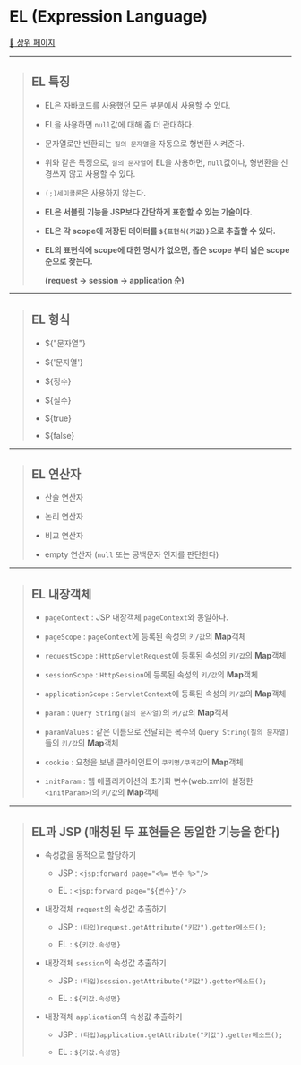 # EL (Expression Language)

[:camel: 상위 페이지](https://github.com/Chocobe/JSP_practice/tree/master/edu)

---

>	## EL 특징
>
>	* EL은 자바코드를 사용했던 모든 부분에서 사용할 수 있다.
>
>	* EL을 사용하면 ``null``값에 대해 좀 더 관대하다.
>
>	* 문자열로만 반환되는 ``질의 문자열``을 자동으로 형변환 시켜준다.
>
>	* 위와 같은 특징으로, ``질의 문자열``에 EL을 사용하면, ``null``값이나, 형변환을 신경쓰지 않고 사용할 수 있다.
>
>	* ``(;)세미콜론``은 사용하지 않는다.
>
>	* **EL은 서블릿 기능을 JSP보다 간단하게 표한할 수 있는 기술이다.**
>
>	* **EL은 각 scope에 저장된 데이터를 ``${표현식(키값)}``으로 추출할 수 있다.**
>
>	* **EL의 표현식에 scope에 대한 명시가 없으면, 좁은 scope 부터 넓은 scope 순으로 찾는다.**
>
>		**(request -> session -> application 순)**

---

>	## EL 형식
>
>	* ${"문자열"}
>
>	* ${'문자열'}
>
>	* ${정수}
>
>	* ${실수}
>
>	* ${true}
>
>	* ${false}

---

>	## EL 연산자
>
>	* 산술 연산자
>
>	* 논리 연산자
>
>	* 비교 연산자
>
>	* empty 연산자 (``null`` 또는 공백문자 인지를 판단한다)

---

>	## EL 내장객체
>
>	* ``pageContext`` : JSP 내장객체 ``pageContext``와 동일하다.
>
>	* ``pageScope`` : ``pageContext``에 등록된 속성의 ``키/값``의 **Map**객체
>
>	* ``requestScope`` : ``HttpServletRequest``에 등록된 속성의 ``키/값``의 **Map**객체
>
>	* ``sessionScope`` : ``HttpSession``에 등록된 속성의 ``키/값``의 **Map**객체
>
>	* ``applicationScope`` : ``ServletContext``에 등록된 속성의 ``키/값``의 **Map**객체
>
>	* ``param`` : ``Query String(질의 문자열)``의 ``키/값``의 **Map**객체
>
>	* ``paramValues`` : 같은 이름으로 전달되는 복수의 ``Query String(질의 문자열)``들의 ``키/값``의 **Map**객체
>
>	* ``cookie`` : 요청을 보낸 클라이언트의 ``쿠키명/쿠키값``의 **Map**객체
>
>	* ``initParam`` : 웹 에플리케이션의 초기화 변수(web.xml에 설정한 ``<initParam>``)의 ``키/값``의 **Map**객체

---

>	## EL과 JSP (매칭된 두 표현들은 동일한 기능을 한다)
>
>	* 속성값을 동적으로 할당하기
>
>		* JSP : ``<jsp:forward page="<%= 변수 %>"/>``
>
>		* EL  : ``<jsp:forward page="${변수}"/>``
>
>	* 내장객체 ``request``의 속성값 추출하기
>
>		* JSP : ``(타입)request.getAttribute("키값").getter메소드();``
>
>		* EL  : ``${키값.속성명}``
>
>	* 내장객체 ``session``의 속성값 추출하기
>
>		* JSP : ``(타입)session.getAttribute("키값").getter메소드();``
>
>		* EL  : ``${키값.속성명}``
>
>	* 내장객체 ``application``의 속성값 추출하기
>
>		* JSP : ``(타입)application.getAttribute("키값").getter메소드();``
>
>		* EL  : ``${키값.속성명}``